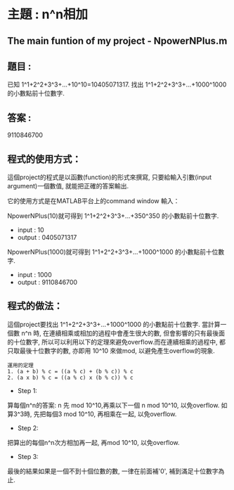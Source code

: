 # 主題 : n^n相加
## The main funtion of my project - NpowerNPlus.m
## 題目 :
已知 1^1+2^2+3^3+...+10^10=10405071317. 找出 1^1+2^2+3^3+...+1000^1000 的小數點前十位數字.

## 答案 :
9110846700

## 程式的使用方式：
這個project的程式是以函數(function)的形式來撰寫, 只要給輸入引數(input argument)一個數值, 就能把正確的答案輸出.

它的使用方式是在MATLAB平台上的command window 輸入：

NpowerNPlus(10)就可得到 1^1+2^2+3^3+...+350^350 的小數點前十位數字.
* input : 10
* output : 0405071317

NpowerNPlus(1000)就可得到 1^1+2^2+3^3+...+1000^1000 的小數點前十位數字.
* input : 1000
* output : 9110846700
 
## 程式的做法：
這個project要找出 1^1+2^2+3^3+...+1000^1000 的小數點前十位數字. 當計算一個數 n^n 時, 在連續相乘或相加的過程中會產生很大的數, 但會影響的只有最後面的十位數字, 所以可以利用以下的定理來避免overflow.而在連續相乘的過程中, 都只取最後十位數字的數, 亦即用 10^10 來做mod, 以避免產生overflow的現象.
```
運用的定理
1. (a + b) % c = ((a % c) + (b % c)) % c
2. (a x b) % c = ((a % c) x (b % c)) % c
```
* Step 1:

算每個n^n的答案: n 先 mod 10^10,再乘以下一個 n mod 10^10, 以免overflow. 如算3^3時, 先把每個3 mod 10^10, 再相乘在一起, 以免overflow.

* Step 2:

把算出的每個n^n次方相加再一起, 再mod 10^10, 以免overflow.

* Step 3:

最後的結果如果是一個不到十個位數的數, 一律在前面補'0', 補到滿足十位數字為止.




